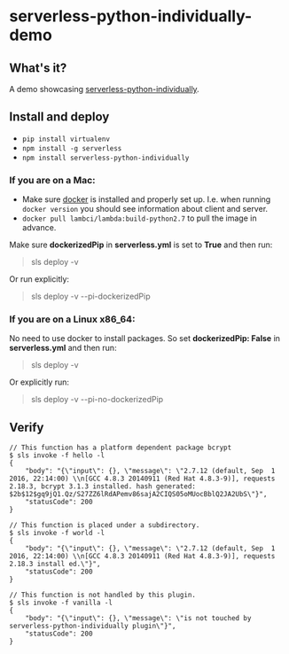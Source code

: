 
# serverless-python-individually-demo

## What's it?
A demo showcasing [serverless-python-individually](https://github.com/cfchou/serverless-python-individually).


## Install and deploy
- `pip install virtualenv`
- `npm install -g serverless`
- `npm install serverless-python-individually`

### If you are on a Mac:

- Make sure [docker](https://docs.docker.com/engine/installation/mac/) is installed and properly set up. I.e. when running `docker version` you should see information about client and server.
- `docker pull lambci/lambda:build-python2.7` to pull the image in advance.

Make sure **dockerizedPip** in **serverless.yml** is set to **True** and then run:
> sls deploy -v

Or run explicitly:
> sls deploy -v --pi-dockerizedPip

### If you are on a Linux x86_64:
No need to use docker to install packages. So set **dockerizedPip: False** in **serverless.yml** and then run:
> sls deploy -v

Or explicitly run:
> sls deploy -v --pi-no-dockerizedPip


## Verify
```
// This function has a platform dependent package bcrypt
$ sls invoke -f hello -l
{
    "body": "{\"input\": {}, \"message\": \"2.7.12 (default, Sep  1 2016, 22:14:00) \\n[GCC 4.8.3 20140911 (Red Hat 4.8.3-9)], requests 2.18.3, bcrypt 3.1.3 installed. hash generated: $2b$12$gq9jQ1.Qz/S27ZZ6lRdAPemv86sajA2CIQS05oMUocBblQ2JA2UbS\"}",
    "statusCode": 200
}

// This function is placed under a subdirectory.
$ sls invoke -f world -l
{
    "body": "{\"input\": {}, \"message\": \"2.7.12 (default, Sep  1 2016, 22:14:00) \\n[GCC 4.8.3 20140911 (Red Hat 4.8.3-9)], requests 2.18.3 install ed.\"}",
    "statusCode": 200
}

// This function is not handled by this plugin.
$ sls invoke -f vanilla -l
{
    "body": "{\"input\": {}, \"message\": \"is not touched by serverless-python-individually plugin\"}",
    "statusCode": 200
}
```

